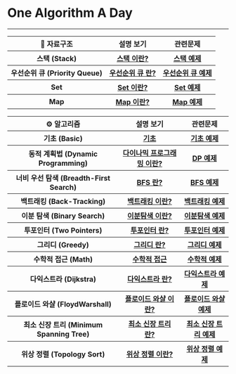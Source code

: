 # One Algorithm A Day
---
<table>
  <tr>
    <th> 💾 자료구조 </th>
    <th> 설명 보기</th> 
    <th> 관련문제 </th>    
  </tr>
  <tr>
    <th> 스택 (Stack) </th>
    <th> <a href = "https://github.com/rloJo/OAAD/tree/main/Stack"> 스택 이란? </a>     </th>
    <th> <a href = "https://github.com/rloJo/OAAD/tree/main/Stack/example"> 스택 예제</a></th>
  </tr>
  <tr>
    <th> 우선순위 큐 (Priority Queue) </th>
    <th> <a href = "https://github.com/rloJo/OAAD/tree/main/PriorityQueue"> 우선순위 큐 란? </a>     </th>
    <th> <a href = "https://github.com/rloJo/OAAD/tree/main/PriorityQueue/example"> 우선순위 큐 예제</a></th>
  </tr>
   <tr>
    <th> Set </th>
    <th> <a href = "https://github.com/rloJo/OAAD/tree/main/Set"> Set 이란? </a>     </th>
    <th> <a href = "https://github.com/rloJo/OAAD/tree/main/Set/example"> Set 예제</a></th>
  </tr>
    <tr>
    <th> Map </th>
    <th> <a href = "https://github.com/rloJo/OAAD/tree/main/Map"> Map 이란? </a>     </th>
    <th> <a href = "https://github.com/rloJo/OAAD/tree/main/Map/example"> Map 예제</a></th>
  </tr>
</table>

<table>
  <tr>
    <th> ⚙️ 알고리즘 </th>
    <th> 설명 보기</th> 
    <th> 관련문제 </th>    
  </tr>
  <tr>
    <th> 기초 (Basic) </th>
    <th> <a href = "https://github.com/rloJo/OAAD/tree/main/Basic"> 기초 </a>     </th>
    <th> <a href = "https://github.com/rloJo/OAAD/tree/main/Basic/example"> 기초 예제</a></th>
  </tr>
  <tr>
    <th> 동적 계획법 (Dynamic Programming) </th>
    <th> <a href = "https://github.com/rloJo/OAAD/tree/main/DP"> 다이나믹 프로그래밍 이란? </a>     </th>
    <th> <a href = "https://github.com/rloJo/OAAD/tree/main/DP/example"> DP 예제</a></th>
  </tr>
  <tr>
    <th> 너비 우선 탐색 (Breadth-First Search) </th>
    <th> <a href = "https://github.com/rloJo/OAAD/tree/main/BFS"> BFS 란? </a> </th>
    <th> <a href = "https://github.com/rloJo/OAAD/tree/main/BFS/example"> BFS 예제</a></th>
  </tr>
  <tr>
    <th> 백트래킹 (Back-Tracking) </th>
    <th> <a href = "https://github.com/rloJo/OAAD/tree/main/BackTracking"> 백트래킹 이란? </a> </th>
    <th> <a href = "https://github.com/rloJo/OAAD/tree/main/BackTracking/example"> 백트래킹 예제</a></th>
  </tr>
  <tr>
    <th> 이분 탐색 (Binary Search) </th>
    <th> <a href = "https://github.com/rloJo/OAAD/tree/main/BinarySearch"> 이분탐색 이란? </a>     </th>
    <th> <a href = "https://github.com/rloJo/OAAD/tree/main/BinarySearch/example"> 이분탐색 예제 </a> </th>
  </tr>
  <tr>
    <th> 투포인터 (Two Pointers) </th>
    <th> <a href = "https://github.com/rloJo/OAAD/tree/main/TwoPointers"> 투포인터 란? </a> </th>
    <th> <a href = "https://github.com/rloJo/OAAD/tree/main/TwoPointers/example"> 투포인터 예제</a></th>
  </tr>
   <tr>
    <th> 그리디 (Greedy) </th>
    <th> <a href = "https://github.com/rloJo/OAAD/tree/main/Greedy"> 그리디 란? </a> </th>
    <th> <a href = "https://github.com/rloJo/OAAD/tree/main/Greedy/example"> 그리디 예제</a></th>
  </tr>
  <tr>
   <th> 수학적 접근 (Math) </th>
    <th> <a href = "https://github.com/rloJo/OAAD/tree/main/Math"> 수학적 접근 </a>     </th>
    <th> <a href = "https://github.com/rloJo/OAAD/tree/main/Math/example"> 수학적 예제 </a> </th>
  </tr>
  <tr>
   <th> 다익스트라 (Dijkstra) </th>
    <th> <a href = "https://github.com/rloJo/OAAD/tree/main/Dijkstra"> 다익스트라 란? </a>     </th>
    <th> <a href = "https://github.com/rloJo/OAAD/tree/main/Dijkstra/example"> 다익스트라 예제 </a> </th>
  </tr>
  <th> 플로이드 와샬 (FloydWarshall) </th>
    <th> <a href = "https://github.com/rloJo/OAAD/tree/main/FloydWarshall"> 플로이드 와샬 이란? </a>     </th>
    <th> <a href = "https://github.com/rloJo/OAAD/tree/main/MST/FloydWarshall"> 플로이드 와샬 예제 </a> </th>
  </tr>
   <tr>
   <th> 최소 신장 트리 (Minimum Spanning Tree) </th>
    <th> <a href = "https://github.com/rloJo/OAAD/tree/main/MST"> 최소 신장 트리 란? </a>     </th>
    <th> <a href = "https://github.com/rloJo/OAAD/tree/main/MST/example"> 최소 신장 트리 예제 </a> </th>
  </tr>
   <tr>
    <th> 위상 정렬 (Topology Sort) </th>
    <th> <a href = "https://github.com/rloJo/OAAD/tree/main/TopologySort"> 위상 정렬 이란? </a> </th>
    <th> <a href = "https://github.com/rloJo/OAAD/tree/main/TopologySort/example"> 위상 정렬 예제</a></th>
  </tr>
</table>
